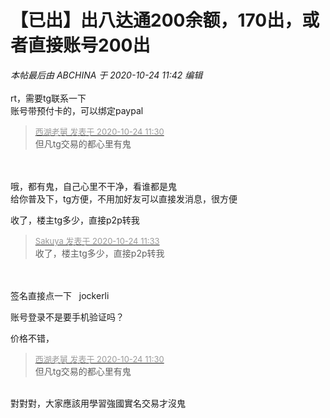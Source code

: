 # 【已出】出八达通200余额，170出，或者直接账号200出


<i class="pstatus"> 本帖最后由 ABCHINA 于 2020-10-24 11:42 编辑 </i><br />
<br />
rt，需要tg联系一下<br />
账号带预付卡的，可以绑定paypal

<div class="quote"><blockquote><font size="2"><a href="https://www.hostloc.com/forum.php?mod=redirect&amp;goto=findpost&amp;pid=9345014&amp;ptid=757913" target="_blank"><font color="#999999">西湖老舅 发表于 2020-10-24 11:30</font></a></font><br />
但凡tg交易的都心里有鬼</blockquote></div><br />
<br />
哦，都有鬼，自己心里不干净，看谁都是鬼<br />
给你普及下，tg方便，不用加好友可以直接发消息，很方便

收了，楼主tg多少，直接p2p转我<img id="aimg_Ho0Z1" onclick="zoom(this, this.src, 0, 0, 0)" class="zoom" src="https://cdn.jsdelivr.net/gh/hishis/forum-master/public/images/patch.gif" onmouseover="img_onmouseoverfunc(this)" onload="thumbImg(this)" border="0" alt="" />

<div class="quote"><blockquote><font size="2"><a href="https://www.hostloc.com/forum.php?mod=redirect&amp;goto=findpost&amp;pid=9345029&amp;ptid=757913" target="_blank"><font color="#999999">Sakuya 发表于 2020-10-24 11:33</font></a></font><br />
收了，楼主tg多少，直接p2p转我</blockquote></div><br />
<br />
签名直接点一下&nbsp; &nbsp;jockerli

账号登录不是要手机验证吗？

价格不错，

<div class="quote"><blockquote><font size="2"><a href="https://www.hostloc.com/forum.php?mod=redirect&amp;goto=findpost&amp;pid=9345014&amp;ptid=757913" target="_blank"><font color="#999999">西湖老舅 发表于 2020-10-24 11:30</font></a></font><br />
但凡tg交易的都心里有鬼</blockquote></div><br />
對對對，大家應該用學習強國實名交易才沒鬼<img src="static/image/smiley/default/lol.gif" smilieid="12" border="0" alt="" />
